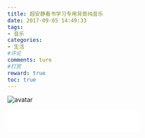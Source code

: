 ```yaml
---
title: 超安静看书学习专用背景纯音乐
date: 2017-09-05 14:49:33
tags: 
- 音乐
categories:
- 生活
#评论
comments: ture
#打赏
reward: true
toc: true
---
```

![avatar](http://omucyxh0n.bkt.clouddn.com/music/bg/646328332016120819050204_640.jpg?imageView2/0/q/75|watermark/2/text/5YiY5aSn54i3/font/5a6L5L2T/fontsize/480/fill/IzAwMDAwMA==/dissolve/100/gravity/SouthEast/dx/10/dy/10|imageslim "风过书")
<iframe frameborder="no" border="0" marginwidth="0" marginheight="0" width=298 height=52 src="//music.163.com/outchain/player?type=0&id=533216882&auto=1&height=32"></iframe>
